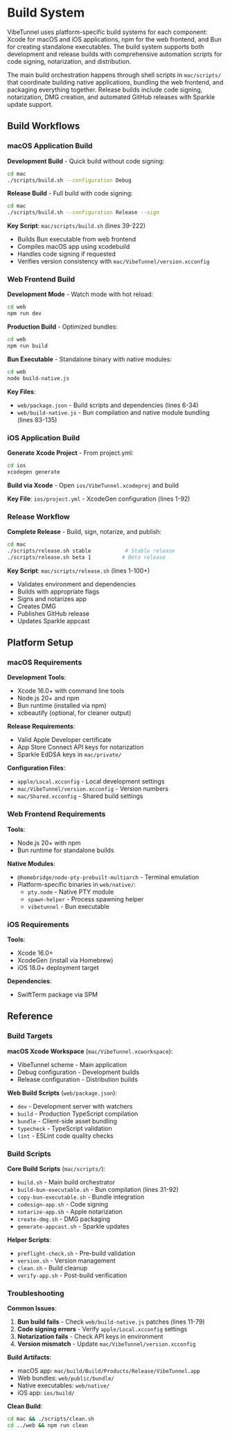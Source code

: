 <!-- Generated: 2025-06-21 16:24:00 UTC -->
# Build System

VibeTunnel uses platform-specific build systems for each component: Xcode for macOS and iOS applications, npm for the web frontend, and Bun for creating standalone executables. The build system supports both development and release builds with comprehensive automation scripts for code signing, notarization, and distribution.

The main build orchestration happens through shell scripts in `mac/scripts/` that coordinate building native applications, bundling the web frontend, and packaging everything together. Release builds include code signing, notarization, DMG creation, and automated GitHub releases with Sparkle update support.

## Build Workflows

### macOS Application Build

**Development Build** - Quick build without code signing:
```bash
cd mac
./scripts/build.sh --configuration Debug
```

**Release Build** - Full build with code signing:
```bash
cd mac
./scripts/build.sh --configuration Release --sign
```

**Key Script**: `mac/scripts/build.sh` (lines 39-222)
- Builds Bun executable from web frontend
- Compiles macOS app using xcodebuild
- Handles code signing if requested
- Verifies version consistency with `mac/VibeTunnel/version.xcconfig`

### Web Frontend Build

**Development Mode** - Watch mode with hot reload:
```bash
cd web
npm run dev
```

**Production Build** - Optimized bundles:
```bash
cd web
npm run build
```

**Bun Executable** - Standalone binary with native modules:
```bash
cd web
node build-native.js
```

**Key Files**:
- `web/package.json` - Build scripts and dependencies (lines 6-34)
- `web/build-native.js` - Bun compilation and native module bundling (lines 83-135)

### iOS Application Build

**Generate Xcode Project** - From project.yml:
```bash
cd ios
xcodegen generate
```

**Build via Xcode** - Open `ios/VibeTunnel.xcodeproj` and build

**Key File**: `ios/project.yml` - XcodeGen configuration (lines 1-92)

### Release Workflow

**Complete Release** - Build, sign, notarize, and publish:
```bash
cd mac
./scripts/release.sh stable           # Stable release
./scripts/release.sh beta 1          # Beta release
```

**Key Script**: `mac/scripts/release.sh` (lines 1-100+)
- Validates environment and dependencies
- Builds with appropriate flags
- Signs and notarizes app
- Creates DMG
- Publishes GitHub release
- Updates Sparkle appcast

## Platform Setup

### macOS Requirements

**Development Tools**:
- Xcode 16.0+ with command line tools
- Node.js 20+ and npm
- Bun runtime (installed via npm)
- xcbeautify (optional, for cleaner output)

**Release Requirements**:
- Valid Apple Developer certificate
- App Store Connect API keys for notarization
- Sparkle EdDSA keys in `mac/private/`

**Configuration Files**:
- `apple/Local.xcconfig` - Local development settings
- `mac/VibeTunnel/version.xcconfig` - Version numbers
- `mac/Shared.xcconfig` - Shared build settings

### Web Frontend Requirements

**Tools**:
- Node.js 20+ with npm
- Bun runtime for standalone builds

**Native Modules**:
- `@homebridge/node-pty-prebuilt-multiarch` - Terminal emulation
- Platform-specific binaries in `web/native/`:
  - `pty.node` - Native PTY module
  - `spawn-helper` - Process spawning helper
  - `vibetunnel` - Bun executable

### iOS Requirements

**Tools**:
- Xcode 16.0+
- XcodeGen (install via Homebrew)
- iOS 18.0+ deployment target

**Dependencies**:
- SwiftTerm package via SPM

## Reference

### Build Targets

**macOS Xcode Workspace** (`mac/VibeTunnel.xcworkspace`):
- VibeTunnel scheme - Main application
- Debug configuration - Development builds
- Release configuration - Distribution builds

**Web Build Scripts** (`web/package.json`):
- `dev` - Development server with watchers
- `build` - Production TypeScript compilation
- `bundle` - Client-side asset bundling
- `typecheck` - TypeScript validation
- `lint` - ESLint code quality checks

### Build Scripts

**Core Build Scripts** (`mac/scripts/`):
- `build.sh` - Main build orchestrator
- `build-bun-executable.sh` - Bun compilation (lines 31-92)
- `copy-bun-executable.sh` - Bundle integration
- `codesign-app.sh` - Code signing
- `notarize-app.sh` - Apple notarization
- `create-dmg.sh` - DMG packaging
- `generate-appcast.sh` - Sparkle updates

**Helper Scripts**:
- `preflight-check.sh` - Pre-build validation
- `version.sh` - Version management
- `clean.sh` - Build cleanup
- `verify-app.sh` - Post-build verification

### Troubleshooting

**Common Issues**:

1. **Bun build fails** - Check `web/build-native.js` patches (lines 11-79)
2. **Code signing errors** - Verify `apple/Local.xcconfig` settings
3. **Notarization fails** - Check API keys in environment
4. **Version mismatch** - Update `mac/VibeTunnel/version.xcconfig`

**Build Artifacts**:
- macOS app: `mac/build/Build/Products/Release/VibeTunnel.app`
- Web bundles: `web/public/bundle/`
- Native executables: `web/native/`
- iOS app: `ios/build/`

**Clean Build**:
```bash
cd mac && ./scripts/clean.sh
cd ../web && npm run clean
```